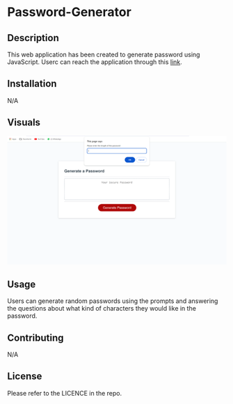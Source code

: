 # Password-Generator

## Description
This web application has been created to generate password using JavaScript. Userc can reach the application through this <a href="" target="_blank">link</a>.

## Installation
N/A

## Visuals
![application screenshot](/images/password-generator.png)

## Usage
Users can generate random passwords using the prompts and answering the questions about what kind of characters they would like in the password.

## Contributing
N/A

## License
Please refer to the LICENCE in the repo.
